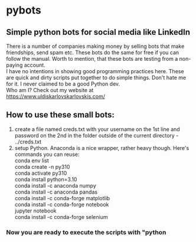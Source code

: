 # pybots
## Simple python bots for social media like LinkedIn


There is a number of companies making money by selling bots that make friendships, send spam etc. These bots do the same for free if you can follow the manual. Worth to mention, that these bots are testing from a non-paying account.  
I have no intentions in showing good programming practices here. These are quick and dirty scripts put together to do simple things. Don't hate me for it. I never claimed to be a good Python dev.  
Who am I? Check out my website at https://www.uldiskarlovskarlovskis.com/  


## How to use these small bots:
1. create a file named creds.txt with your username on the 1st line and password on the 2nd in the folder outside of the current directory - ../creds.txt  
2. setup Python. Anaconda is a nice wrapper, rather heavy though. Here's commands you can reuse:  
conda env list  
conda create -n py310  
conda activate py310  
conda install python=3.10  
conda install -c anaconda numpy  
conda install -c anaconda pandas  
conda install -c conda-forge matplotlib  
conda install -c conda-forge notebook  
jupyter notebook  
conda install -c conda-forge selenium  


### Now you are ready to execute the scripts with "python <script>", just make sure the commandline is running from the repo folder. My example:
cd C:/uld/git/pybots
conda activate py310
python LinkedIn_ind_connect_company.py


## Troubleshooting
If it throws error about wrong variable type, override latest selenium with "pip install selenium==4.9.0"  

## Ubuntu support
For Ubuntu or WSL you'll need to install the chrome. I spent quite some time on it installing and uninstalling libraries, os I lost the track of what I actually did to make it work.

